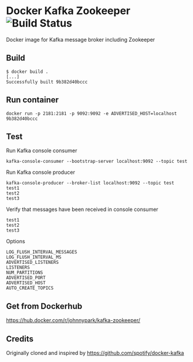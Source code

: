 # Docker Kafka Zookeeper ![Build Status](https://travis-ci.org/hey-johnnypark/docker-kafka-zookeeper.svg?branch=master)

Docker image for Kafka message broker including Zookeeper

## Build

```
$ docker build .
[...]
Successfully built 9b382d40bccc
```

## Run container

```
docker run -p 2181:2181 -p 9092:9092 -e ADVERTISED_HOST=localhost 9b382d40bccc
```

## Test

Run Kafka console consumer

```
kafka-console-consumer --bootstrap-server localhost:9092 --topic test
```

Run Kafka console producer

```
kafka-console-producer --broker-list localhost:9092 --topic test
test1
test2
test3
```

Verify that messages have been received in console consumer

```
test1
test2
test3
```

Options

```
LOG_FLUSH_INTERVAL_MESSAGES
LOG_FLUSH_INTERVAL_MS
ADVERTISED_LISTENERS
LISTENERS
NUM_PARTITIONS
ADVERTISED_PORT
ADVERTISED_HOST
AUTO_CREATE_TOPICS
```

## Get from Dockerhub

https://hub.docker.com/r/johnnypark/kafka-zookeeper/

## Credits

Originally cloned and inspired by https://github.com/spotify/docker-kafka
